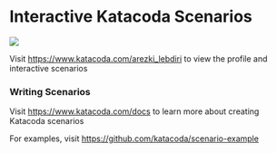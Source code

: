 # Interactive Katacoda Scenarios

[![](http://shields.katacoda.com/katacoda/arezki_lebdiri/count.svg)](https://www.katacoda.com/arezki_lebdiri "Get your profile on Katacoda.com")

Visit https://www.katacoda.com/arezki_lebdiri to view the profile and interactive scenarios

### Writing Scenarios
Visit https://www.katacoda.com/docs to learn more about creating Katacoda scenarios

For examples, visit https://github.com/katacoda/scenario-example
